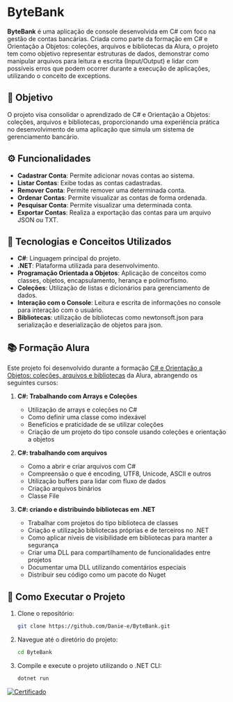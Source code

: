 # ByteBank

**ByteBank** é uma aplicação de console desenvolvida em C# com foco na gestão de contas bancárias. Criada como parte da formação em C# e Orientação a Objetos: coleções, arquivos e bibliotecas da Alura, o projeto tem como objetivo representar estruturas de dados, demonstrar como manipular arquivos para leitura e escrita (Input/Output) e lidar com possíveis erros que podem ocorrer durante a execução de aplicações, utilizando o conceito de exceptions.

## 🎯 Objetivo

O projeto visa consolidar o aprendizado de C# e Orientação a Objetos: coleções, arquivos e bibliotecas, proporcionando uma experiência prática no desenvolvimento de uma aplicação que simula um sistema de gerenciamento bancário.

## ⚙️ Funcionalidades

- **Cadastrar Conta**: Permite adicionar novas contas ao sistema.
- **Listar Contas**: Exibe todas as contas cadastradas.
- **Remover Conta**: Permite remover uma determinada conta.
- **Ordenar Contas**: Permite visualizar as contas de forma ordenada.
- **Pesquisar Conta**: Permite visualizar uma determinada conta.
- **Exportar Contas**: Realiza a exportação das contas para um arquivo JSON ou TXT.

## 🧱 Tecnologias e Conceitos Utilizados

- **C#**: Linguagem principal do projeto.
- **.NET**: Plataforma utilizada para desenvolvimento.
- **Programação Orientada a Objetos**: Aplicação de conceitos como classes, objetos, encapsulamento, herança e polimorfismo.
- **Coleções**: Utilização de listas e dicionários para gerenciamento de dados.
- **Interação com o Console**: Leitura e escrita de informações no console para interação com o usuário.
- **Bibliotecas**: utilização de bibliotecas como newtonsoft.json para serialização e deserialização de objetos para json.

## 📚 Formação Alura

Este projeto foi desenvolvido durante a formação [C# e Orientação a Objetos: coleções, arquivos e bibliotecas](https://cursos.alura.com.br/formacao-avancando-c-sharp) da Alura, abrangendo os seguintes cursos:

1. **C#: Trabalhando com Arrays e Coleções**
    - Utilização de arrays e coleções no C#
    - Como definir uma classe como indexável
    - Benefícios e praticidade de se utilizar coleções
    - Criação de um projeto do tipo console usando coleções e orientação a objetos

2. **C#: trabalhando com arquivos**
    - Como a abrir e criar arquivos com C#
    - Compreensão o que é encoding, UTF8, Unicode, ASCII e outros
    - Utilização buffers para lidar com fluxo de dados
    - Criação arquivos binários
    -  Classe File

3. **C#: criando e distribuindo bibliotecas em .NET**
    - Trabalhar com projetos do tipo biblioteca de classes
    - Criação e utilização bibliotecas próprias e de terceiros no .NET
    - Como aplicar níveis de visibilidade em bibliotecas para manter a segurança
    - Criar uma DLL para compartilhamento de funcionalidades entre projetos
    - Documentar uma DLL utilizando comentários especiais
    - Distribuir seu código como um pacote do Nuget

     
## 🚀 Como Executar o Projeto

1. Clone o repositório:
   ```bash
   git clone https://github.com/Danie-e/ByteBank.git
   
2. Navegue até o diretório do projeto:
   ```bash
   cd ByteBank

3. Compile e execute o projeto utilizando o .NET CLI:
   ```bash
   dotnet run

[![Certificado](https://github.com/Danie-e/ByteBank/blob/main/Forma%C3%A7%C3%A3oC%23_e_Orienta%C3%A7%C3%A3o_a_Objetos_%20cole%C3%A7%C3%B5es_arquivos_e_bibliotecas_Alura_page-0001.jpg)](https://cursos.alura.com.br/user/danielaeloisa1/degree-avancando-c-sharp-424105/certificate)
